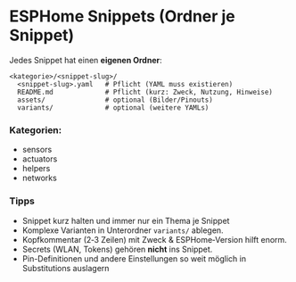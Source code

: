 # ESPHome Snippets (Ordner je Snippet)

Jedes Snippet hat einen **eigenen Ordner**:
```
<kategorie>/<snippet-slug>/
  <snippet-slug>.yaml   # Pflicht (YAML muss existieren)
  README.md             # Pflicht (kurz: Zweck, Nutzung, Hinweise)
  assets/               # optional (Bilder/Pinouts)
  variants/             # optional (weitere YAMLs)
```
  
### Kategorien:
- sensors
- actuators
- helpers
- networks
  
### Tipps
- Snippet kurz halten und immer nur ein Thema je Snippet
- Komplexe Varianten in Unterordner `variants/` ablegen.
- Kopfkommentar (2‑3 Zeilen) mit Zweck & ESPHome‑Version hilft enorm.
- Secrets (WLAN, Tokens) gehören **nicht** ins Snippet.
- Pin-Definitionen und andere Einstellungen so weit möglich in Substitutions auslagern
  